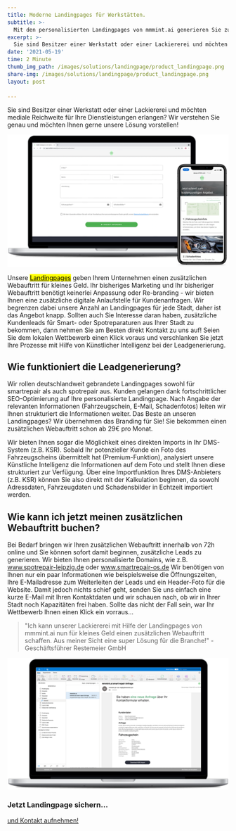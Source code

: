 ```yaml
---
title: Moderne Landingpages für Werkstätten.
subtitle: >-
  Mit den personalisierten Landingpages von mmmint.ai generieren Sie zusätzliche Kundenleads für Smart- & Spotrepair in Ihrer Stadt.
excerpt: >-
  Sie sind Besitzer einer Werkstatt oder einer Lackiererei und möchten mediale Reichweite für Ihre Dienstleistungen erlangen? Wir verstehen Sie genau und möchten Ihnen gerne unsere Lösung vorstellen!
date: '2021-05-19'
time: 2 Minute
thumb_img_path: /images/solutions/landingpage/product_landingpage.png
share-img: /images/solutions/landingpage/product_landingpage.png
layout: post

---
```


Sie sind Besitzer einer Werkstatt oder einer Lackiererei und möchten mediale Reichweite für Ihre Dienstleistungen erlangen? Wir verstehen Sie genau und möchten Ihnen gerne unsere Lösung vorstellen!

![Landingpage Example](/images/solutions/landingpage/product_landingpage.png)

Unsere [<mark>Landingpages</mark>](/solutions/landingpage/) geben Ihrem Unternehmen einen zusätzlichen Webauftritt für kleines Geld. Ihr bisheriges Marketing und Ihr bisheriger Webauftritt benötigt keinerlei Anpassung oder Re-branding - wir bieten Ihnen eine zusätzliche digitale Anlaufstelle für Kundenanfragen. Wir begrenzen dabei unsere Anzahl an Landingpages für jede Stadt, daher ist das Angebot knapp. Sollten auch Sie Interesse daran haben, zusätzliche Kundenleads für Smart- oder Spotreparaturen aus Ihrer Stadt zu bekommen, dann nehmen Sie am Besten direkt Kontakt zu uns auf! Seien Sie dem lokalen Wettbewerb einen Klick voraus und verschlanken Sie jetzt Ihre Prozesse mit Hilfe von Künstlicher Intelligenz bei der Leadgenerierung. 

## Wie funktioniert die Leadgenerierung?

Wir rollen deutschlandweit gebrandete Landingpages sowohl für smartrepair als auch spotrepair aus. Kunden gelangen dank fortschrittlicher SEO-Optimierung auf Ihre personalisierte Landingpage. Nach Angabe der relevanten Informationen (Fahrzeugschein, E-Mail, Schadenfotos) leiten wir Ihnen strukturiert die Informationen weiter. Das Beste an unseren Landingpages? Wir übernehmen das Branding für Sie! Sie bekommen einen zusätzlichen Webauftritt schon ab 29€ pro Monat.  

Wir bieten Ihnen sogar die Möglichkeit eines direkten Imports in Ihr DMS-System (z.B. KSR). Sobald Ihr potenzieller Kunde ein Foto des Fahrzeugscheins übermittelt hat (Premium-Funktion), analysiert unsere Künstliche Intelligenz die Informationen auf dem Foto und stellt Ihnen diese strukturiert zur Verfügung. Über eine Importfunktion Ihres DMS-Anbieters (z.B. KSR) können Sie also direkt mit der Kalkulation beginnen, da sowohl Adressdaten, Fahrzeugdaten und Schadensbilder in Echtzeit importiert werden.


## Wie kann ich jetzt meinen zusätzlichen Webauftritt buchen?

Bei Bedarf bringen wir Ihren zusätzlichen Webauftritt innerhalb von 72h online und Sie können sofort damit beginnen, zusätzliche Leads zu generieren. Wir bieten Ihnen personalisierte Domains, wie z.B. www.spotrepair-leipzig.de oder www.smartrepair-os.de Wir benötigen von Ihnen nur ein paar Informationen wie beispielsweise die Öffnungszeiten, Ihre E-Mailadresse zum Weiterleiten der Leads und ein Header-Foto für die Website. Damit jedoch nichts schief geht, senden Sie uns einfach eine kurze E-Mail mit Ihren Kontaktdaten und wir schauen nach, ob wir in Ihrer Stadt noch Kapazitäten frei haben. Sollte das nicht der Fall sein, war Ihr Wettbewerb Ihnen einen Klick ein vorraus...


> "Ich kann unserer Lackiererei mit Hilfe der Landingpages von mmmint.ai nun für kleines Geld einen zusätzlichen Webauftritt schaffen. Aus meiner Sicht eine super Lösung für die Branche!" - Geschäftsführer Restemeier GmbH

![Smart E-Mail](/images/solutions/landingpage/smart_email.png)

<section id="call-to-action" class="block cta-block bg-accent outer">
  <div class="inner-large">
    <div class="grid">
      <div class="cell block-content">
        <h3 class="block-title">Jetzt Landingpage sichern...</h3>
      </div><!-- .block-content -->
      <div class="cell block-buttons">
        <a href="mailto:info@mmmint.ai" class="button white large">und Kontakt aufnehmen!</a>
      </div><!-- .block-buttons -->
    </div><!-- .grid -->
  </div><!-- .inner -->
</section>

